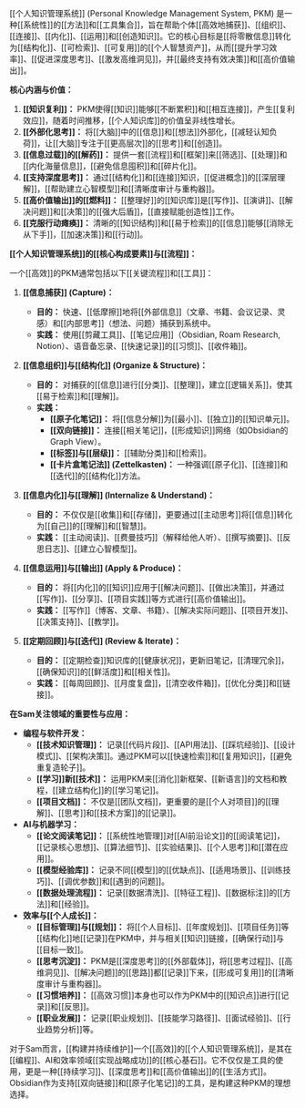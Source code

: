 [[个人知识管理系统]] (Personal Knowledge Management System, PKM) 是一种[[系统性]]的[[方法]]和[[工具集合]]，旨在帮助个体[[高效地捕获]]、[[组织]]、[[连接]]、[[内化]]、[[运用]]和[[创造知识]]。它的核心目标是[[将零散信息]]转化为[[结构化]]、[[可检索]]、[[可复用]]的[[个人智慧资产]]，从而[[提升学习效率]]、[[促进深度思考]]、[[激发高维洞见]]，并[[最终支持有效决策]]和[[高价值输出]]。

**核心内涵与价值：**

1.  **[[知识复利]]：** PKM使得[[知识]]能够[[不断累积]]和[[相互连接]]，产生[[复利效应]]，随着时间推移，[[个人知识库]]的价值呈非线性增长。
2.  **[[外部化思考]]：** 将[[大脑]]中的[[信息]]和[[想法]]外部化，[[减轻认知负荷]]，让[[大脑]]专注于[[更高层次]]的[[思考]]和[[创造]]。
3.  **[[信息过载]]的[[解药]]：** 提供一套[[流程]]和[[框架]]来[[筛选]]、[[处理]]和[[内化海量信息]]，[[避免信息囤积]]和[[碎片化]]。
4.  **[[支持深度思考]]：** 通过[[结构化]]和[[连接]]知识，[[促进概念]]的[[深层理解]]，[[帮助建立心智模型]]和[[清晰度审计与重构器]]。
5.  **[[高价值输出]]的[[燃料]]：** [[整理好]]的[[知识库]]是[[写作]]、[[演讲]]、[[解决问题]]和[[决策]]的[[强大后盾]]，[[直接赋能创造性]]工作。
6.  **[[克服行动瘫痪]]：** 清晰的[[知识结构]]和[[易于检索]]的[[信息]]能够[[消除无从下手]]，[[加速决策]]和[[行动]]。

**[[个人知识管理系统]]的[[核心构成要素]]与[[流程]]：**

一个[[高效]]的PKM通常包括以下[[关键流程]]和[[工具]]：

1.  **[[信息捕获]] (Capture)：**
    *   **目的：** 快速、[[低摩擦]]地将[[外部信息]]（文章、书籍、会议记录、灵感）和[[内部思考]]（想法、问题）捕获到系统中。
    *   **实践：** 使用[[剪藏工具]]、[[笔记应用]]（Obsidian, Roam Research, Notion）、语音备忘录、[[快速记录]]的[[习惯]]、[[收件箱]]。

2.  **[[信息组织]]与[[结构化]] (Organize & Structure)：**
    *   **目的：** 对捕获的[[信息]]进行[[分类]]、[[整理]]，建立[[逻辑关系]]，使其[[易于检索]]和[[理解]]。
    *   **实践：**
        *   **[[原子化笔记]]：** 将[[信息分解]]为[[最小]]、[[独立]]的[[知识单元]]。
        *   **[[双向链接]]：** 连接[[相关笔记]]，[[形成知识]]网络（如Obsidian的Graph View）。
        *   **[[标签]]与[[层级]]：** [[辅助分类]]和[[检索]]。
        *   **[[卡片盒笔记法]] (Zettelkasten)：** 一种强调[[原子化]]、[[连接]]和[[迭代]]的[[结构化]]方法。

3.  **[[信息内化]]与[[理解]] (Internalize & Understand)：**
    *   **目的：** 不仅仅是[[收集]]和[[存储]]，更要通过[[主动思考]]将[[信息]]转化为[[自己]]的[[理解]]和[[智慧]]。
    *   **实践：** [[主动阅读]]、[[费曼技巧]]（解释给他人听）、[[撰写摘要]]、[[反思日志]]、[[建立心智模型]]。

4.  **[[信息运用]]与[[输出]] (Apply & Produce)：**
    *   **目的：** 将[[内化]]的[[知识]]应用于[[解决问题]]、[[做出决策]]，并通过[[写作]]、[[分享]]、[[项目实践]]等方式进行[[高价值输出]]。
    *   **实践：** [[写作]]（博客、文章、书籍）、[[解决实际问题]]、[[项目开发]]、[[决策支持]]、[[教学]]。

5.  **[[定期回顾]]与[[迭代]] (Review & Iterate)：**
    *   **目的：** [[定期检查]]知识库的[[健康状况]]，更新旧笔记，[[清理冗余]]，[[确保知识]]的[[鲜活度]]和[[相关性]]。
    *   **实践：** [[每周回顾]]、[[月度复盘]]，[[清空收件箱]]，[[优化分类]]和[[链接]]。

**在Sam关注领域的重要性与应用：**

*   **编程与软件开发：**
    *   **[[技术知识管理]]：** 记录[[代码片段]]、[[API用法]]、[[踩坑经验]]、[[设计模式]]、[[架构决策]]。通过PKM可以[[快速检索]]和[[复用知识]]，[[避免重复造轮子]]。
    *   **[[学习]]新[[技术]]：** 运用PKM来[[消化]]新框架、[[新语言]]的文档和教程，[[建立结构化]]的[[学习笔记]]。
    *   **[[项目文档]]：** 不仅是[[团队文档]]，更重要的是[[个人对项目]]的[[理解]]、[[思考]]和[[技术方案]]的[[记录]]。
*   **AI与机器学习：**
    *   **[[论文阅读笔记]]：** [[系统性地管理]]对[[AI前沿论文]]的[[阅读笔记]]，[[记录核心思想]]、[[算法细节]]、[[实验结果]]、[[个人思考]]和[[潜在应用]]。
    *   **[[模型经验库]]：** 记录不同[[模型]]的[[优缺点]]、[[适用场景]]、[[训练技巧]]、[[调优参数]]和[[遇到的问题]]。
    *   **[[数据处理流程]]：** 记录[[数据清洗]]、[[特征工程]]、[[数据标注]]的[[方法]]和[[经验]]。
*   **效率与[[个人成长]]：**
    *   **[[目标管理]]与[[规划]]：** 将[[个人目标]]、[[年度规划]]、[[项目任务]]等[[结构化]]地[[记录]]在PKM中，并与相关[[知识]]链接，[[确保行动]]与[[目标一致]]。
    *   **[[思考沉淀]]：** PKM是[[深度思考]]的[[外部载体]]，将[[思考过程]]、[[高维洞见]]、[[解决问题]]的[[思路]]都[[记录]]下来，[[形成可复用]]的[[清晰度审计与重构器]]。
    *   **[[习惯培养]]：** [[高效习惯]]本身也可以作为PKM中的[[知识点]]进行[[记录]]和[[反思]]。
    *   **[[职业发展]]：** 记录[[职业规划]]、[[技能学习路径]]、[[面试经验]]、[[行业趋势分析]]等。

对于Sam而言，[[构建并持续维护]]一个[[高效]]的[[个人知识管理系统]]，是其在[[编程]]、AI和效率领域[[实现战略成功]]的[[核心基石]]。它不仅仅是工具的使用，更是一种[[持续学习]]、[[深度思考]]和[[高价值输出]]的[[生活方式]]。Obsidian作为支持[[双向链接]]和[[原子化笔记]]的工具，是构建这种PKM的理想选择。
